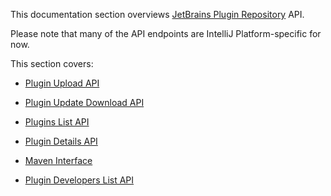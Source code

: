 [//]: # (title: API Reference)

This documentation section overviews [JetBrains Plugin Repository](https://plugins.jetbrains.com) API. 

Please note that many of the API endpoints are IntelliJ Platform-specific for now.

This section covers:


* [Plugin Upload API](plugin-upload.md)
 
* [Plugin Update Download API](plugin-update-download.md)

* [Plugins List API](plugins-list.md)

* [Plugin Details API](plugin-details.md)

* [Maven Interface](maven-interface.md)

* [Plugin Developers List API](plugin-developers-list.md)
